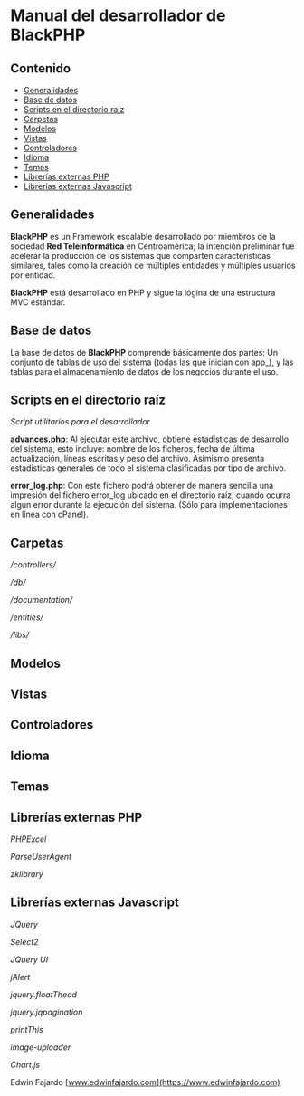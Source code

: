 Manual del desarrollador de BlackPHP
====================================

Contenido
---------
* [Generalidades](#Generalidades)
* [Base de datos](#Base-de-datos)
* [Scripts en el directorio raíz](#Scripts-en-el-directorio-raíz)
* [Carpetas](#Carpetas)
* [Modelos](#Modelos)
* [Vistas](#Vistas)
* [Controladores](#Controladores)
* [Idioma](#Idioma)
* [Temas](#Temas)
* [Librerías externas PHP](#Librerías-externas-PHP)
* [Librerías externas Javascript](#Librerías-externas-Javascript)

Generalidades
-----------------
**BlackPHP** es un Framework escalable desarrollado por miembros de la sociedad **Red Teleinformática** en Centroamérica; la intención preliminar fue acelerar la producción de los sistemas que comparten características similares, tales como la creación de múltiples entidades y múltiples usuarios por entidad.

**BlackPHP** está desarrollado en PHP y sigue la lógina de una estructura MVC estándar.

Base de datos
-------------
La base de datos de **BlackPHP** comprende básicamente dos partes: Un conjunto de tablas de uso del sistema (todas las que inician con app_), y las tablas para el almacenamiento de datos de los negocios durante el uso.

Scripts en el directorio raíz
-----------------------------
*Script utilitarios para el desarrollador*

**advances.php**: Al ejecutar este archivo, obtiene estadísticas de desarrollo del sistema, esto incluye: nombre de los ficheros, fecha de última actualización, líneas escritas y peso del archivo. Asimismo presenta estadísticas generales de todo el sistema clasificadas por tipo de archivo.

**error_log.php**: Con este fichero podrá obtener de manera sencilla una impresión del fichero error_log ubicado en el directorio raíz, cuando ocurra algun error durante la ejecución del sistema. (Sólo para implementaciones en línea con cPanel).

Carpetas
--------
*/controllers/*

*/db/*

*/documentation/*

*/entities/*

*/libs/*

Modelos
-------

Vistas
------

Controladores
-------------

Idioma
------

Temas
-----

Librerías externas PHP
--------------------------------------
*PHPExcel*

*ParseUserAgent*

*zklibrary*

Librerías externas Javascript
---------------------------------------------
*JQuery*

*Select2*

*JQuery UI*

*jAlert*

*jquery.floatThead*

*jquery.jqpagination*

*printThis*

*image-uploader*

*Chart.js*

Edwin Fajardo
[www.edwinfajardo.com](https://www.edwinfajardo.com)
